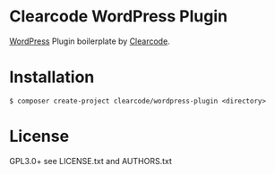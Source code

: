 # Clearcode WordPress Plugin

[WordPress](https://wordpress.org) Plugin boilerplate by [Clearcode](https://clearcode.cc). 

# Installation

```console
$ composer create-project clearcode/wordpress-plugin <directory>
```

# License

GPL3.0+ see LICENSE.txt and AUTHORS.txt